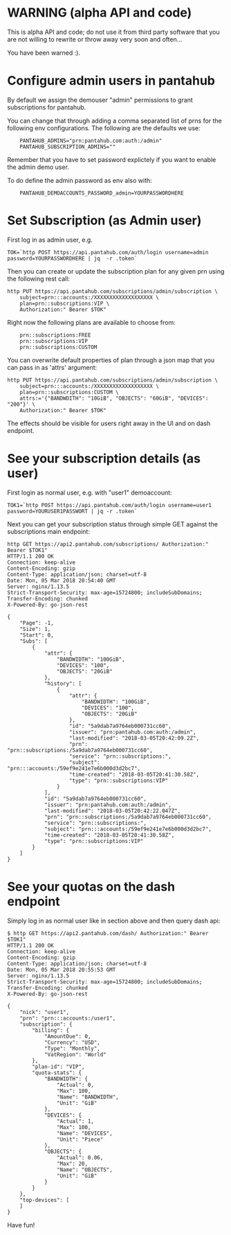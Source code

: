 # WARNING (alpha API and code)

This is alpha API and code; do not use it from third party software that
you are not willing to rewrite or throw away very soon and often...

You have been warned :).


# Configure admin users in pantahub

By default we assign the demouser "admin" permissions to grant subscriptions for pantahub.

You can change that through adding a comma separated list of prns for the following env
configurations. The following are the defaults we use:

```
	PANTAHUB_ADMINS="prn:pantahub.com:auth:/admin"
	PANTAHUB_SUBSCRIPTION_ADMINS=""
```

Remember that you have to set password explictely if you want to enable the admin demo user.

To do define the admin password as env also with:


```
	PANTAHUB_DEMOACCOUNTS_PASSWORD_admin=YOURPASSWORDHERE
```

# Set Subscription (as Admin user)

First log in as admin user, e.g.

```
TOK=`http POST https://api.pantahub.com/auth/login username=admin password=YOURPASSWORDHERE | jq  -r .token`
```

Then you can create or update the subscription plan for any given prn using the following rest call:

```
http PUT https://api.pantahub.com/subscriptions/admin/subscription \
	subject=prn:::accounts:/XXXXXXXXXXXXXXXXXXX \
	plan=prn::subscriptions:VIP \
	Authorization:" Bearer $TOK"
```

Right now the following plans are available to choose from:

```
	prn::subscriptions:FREE
	prn::subscriptions:VIP
	prn::subscriptions:CUSTOM
```

You can overwrite default properties of plan through a json map that you can pass in as 'attrs' argument:

```
http PUT https://api.pantahub.com/subscriptions/admin/subscription \
	subject=prn:::accounts:/XXXXXXXXXXXXXXXXXXX \
	plan=prn::subscriptions:CUSTOM \
	attrs:='{"BANDWDITH": "10GiB", "OBJECTS": "60GiB", "DEVICES": "200"}' \
	Authorization:" Bearer $TOK"
```

The effects should be visible for users right away in the UI and on dash endpoint.

# See your subscription details (as user)

First login as normal user, e.g. with "user1" demoaccount:

```
TOK1=`http POST https://api.pantahub.com/auth/login username=user1 password=YOURUSER1PASSWORT | jq -r .token`
```

Next you can get your subscription status through simple GET against the subscriptions main endpoint:

```
http GET https://api2.pantahub.com/subscriptions/ Authorization:" Bearer $TOK1"
HTTP/1.1 200 OK
Connection: keep-alive
Content-Encoding: gzip
Content-Type: application/json; charset=utf-8
Date: Mon, 05 Mar 2018 20:54:40 GMT
Server: nginx/1.13.5
Strict-Transport-Security: max-age=15724800; includeSubDomains;
Transfer-Encoding: chunked
X-Powered-By: go-json-rest

{
    "Page": -1,
    "Size": 1,
    "Start": 0,
    "Subs": [
        {
            "attr": {
                "BANDWIDTH": "100GiB",
                "DEVICES": "100",
                "OBJECTS": "20GiB"
            },
            "history": [
                {
                    "attr": {
                        "BANDWIDTH": "100GiB",
                        "DEVICES": "100",
                        "OBJECTS": "20GiB"
                    },
                    "id": "5a9dab7a9764eb000731cc60",
                    "issuer": "prn:pantahub.com:auth:/admin",
                    "last-modified": "2018-03-05T20:42:09.2Z",
                    "prn": "prn::subscriptions:/5a9dab7a9764eb000731cc60",
                    "service": "prn::subscriptions:",
                    "subject": "prn:::accounts:/59ef9e241e7e6b000d3d2bc7",
                    "time-created": "2018-03-05T20:41:30.58Z",
                    "type": "prn::subscriptions:VIP"
                }
            ],
            "id": "5a9dab7a9764eb000731cc60",
            "issuer": "prn:pantahub.com:auth:/admin",
            "last-modified": "2018-03-05T20:42:22.047Z",
            "prn": "prn::subscriptions:/5a9dab7a9764eb000731cc60",
            "service": "prn::subscriptions:",
            "subject": "prn:::accounts:/59ef9e241e7e6b000d3d2bc7",
            "time-created": "2018-03-05T20:41:30.58Z",
            "type": "prn::subscriptions:VIP"
        }
    ]
}
```

# See your quotas on the dash endpoint

Simply log in as normal user like in section above and then query dash api:

```
$ http GET https://api2.pantahub.com/dash/ Authorization:" Bearer $TOK1"
HTTP/1.1 200 OK
Connection: keep-alive
Content-Encoding: gzip
Content-Type: application/json; charset=utf-8
Date: Mon, 05 Mar 2018 20:55:53 GMT
Server: nginx/1.13.5
Strict-Transport-Security: max-age=15724800; includeSubDomains;
Transfer-Encoding: chunked
X-Powered-By: go-json-rest

{
    "nick": "user1",
    "prn": "prn:::accounts:/user1",
    "subscription": {
        "billing": {
            "AmountDue": 0,
            "Currency": "USD",
            "Type": "Monthly",
            "VatRegion": "World"
        },
        "plan-id": "VIP",
        "quota-stats": {
            "BANDWIDTH": {
                "Actual": 0,
                "Max": 100,
                "Name": "BANDWIDTH",
                "Unit": "GiB"
            },
            "DEVICES": {
                "Actual": 1,
                "Max": 100,
                "Name": "DEVICES",
                "Unit": "Piece"
            },
            "OBJECTS": {
                "Actual": 0.06,
                "Max": 20,
                "Name": "OBJECTS",
                "Unit": "GiB"
            }
        }
    },
    "top-devices": [
    ]
}
```


Have fun! 

